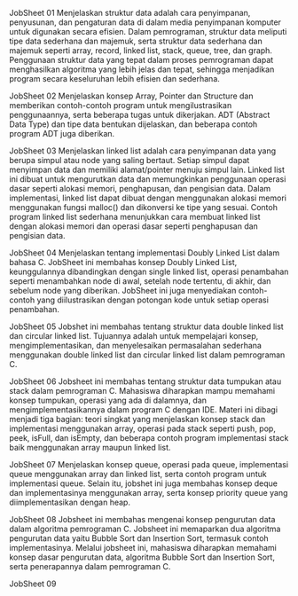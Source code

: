 JobSheet 01 
Menjelaskan struktur data adalah cara penyimpanan, penyusunan, dan pengaturan data di dalam media penyimpanan komputer untuk digunakan secara efisien. Dalam pemrograman, struktur data meliputi tipe data sederhana dan majemuk, serta struktur data sederhana dan majemuk seperti array, record, linked list, stack, queue, tree, dan graph. Penggunaan struktur data yang tepat dalam proses pemrograman dapat menghasilkan algoritma yang lebih jelas dan tepat, sehingga menjadikan program secara keseluruhan lebih efisien dan sederhana.

JobSheet 02
Menjelaskan konsep Array, Pointer dan Structure dan memberikan contoh-contoh program untuk mengilustrasikan penggunaannya, serta beberapa tugas untuk dikerjakan. ADT (Abstract Data Type) dan tipe data bentukan dijelaskan, dan beberapa contoh program ADT juga diberikan.

JobSheet 03
Menjelaskan linked list adalah cara penyimpanan data yang berupa simpul atau node yang saling bertaut. Setiap simpul dapat menyimpan data dan memiliki alamat/pointer menuju simpul lain. Linked list ini dibuat untuk mengurutkan data dan memungkinkan penggunaan operasi dasar seperti alokasi memori, penghapusan, dan pengisian data. Dalam implementasi, linked list dapat dibuat dengan menggunakan alokasi memori menggunakan fungsi malloc() dan dikonversi ke tipe yang sesuai. Contoh program linked list sederhana menunjukkan cara membuat linked list dengan alokasi memori dan operasi dasar seperti penghapusan dan pengisian data.

JobSheet 04
Menjelaskan tentang implementasi Doubly Linked List dalam bahasa C. JobSheet ini membahas konsep Doubly Linked List, keunggulannya dibandingkan dengan single linked list, operasi penambahan seperti menambahkan node di awal, setelah node tertentu, di akhir, dan sebelum node yang diberikan. JobSheet ini juga menyediakan contoh-contoh yang diilustrasikan dengan potongan kode untuk setiap operasi penambahan. 

JobSheet 05
Jobshet ini membahas tentang struktur data double linked list dan circular linked list. Tujuannya adalah untuk mempelajari konsep, mengimplementasikan, dan menyelesaikan permasalahan sederhana menggunakan double linked list dan circular linked list dalam pemrograman C. 

JobSheet 06
Jobsheet ini membahas tentang struktur data tumpukan atau stack dalam pemrograman C. Mahasiswa diharapkan mampu memahami konsep tumpukan, operasi yang ada di dalamnya, dan mengimplementasikannya dalam program C dengan IDE. Materi ini dibagi menjadi tiga bagian: teori singkat yang menjelaskan konsep stack dan implementasi menggunakan array, operasi pada stack seperti push, pop, peek, isFull, dan isEmpty, dan beberapa contoh program implementasi stack baik menggunakan array maupun linked list. 

JobSheet 07
Menjelaskan konsep queue, operasi pada queue, implementasi queue menggunakan array dan linked list, serta contoh program untuk implementasi queue. Selain itu, jobshet ini juga membahas konsep deque dan implementasinya menggunakan array, serta konsep priority queue yang diimplementasikan dengan heap. 

JobSheet 08
Jobsheet ini membahas mengenai konsep pengurutan data dalam algoritma pemrograman C. Jobsheet ini memaparkan dua algoritma pengurutan data yaitu Bubble Sort dan Insertion Sort, termasuk contoh implementasinya. Melalui jobsheet ini, mahasiswa diharapkan memahami konsep dasar pengurutan data, algoritma Bubble Sort dan Insertion Sort, serta penerapannya dalam pemrograman C.

JobSheet 09
